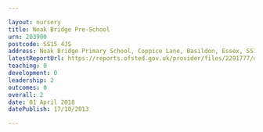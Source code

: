 ```yaml
---

layout: nursery
title: Noak Bridge Pre-School
urn: 203900
postcode: SS15 4JS
address: Noak Bridge Primary School, Coppice Lane, Basildon, Essex, SS15 4JS
latestReportUrl: https://reports.ofsted.gov.uk/provider/files/2291777/urn/203900.pdf
teaching: 0
development: 0
leadership: 2
outcomes: 0
overall: 2
date: 01 April 2018 
datePublish: 17/10/2013

---
```

